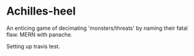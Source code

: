 # Achilles-heel
An enticing game of decimating 'monsters/threats' by naming their fatal flaw. MERN with panache.

Setting up travis test.
